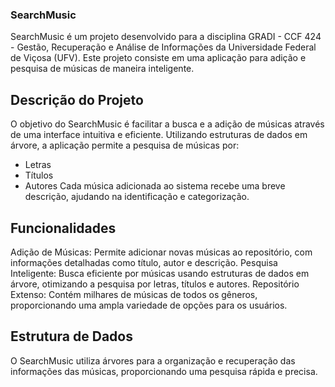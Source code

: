 ### SearchMusic
SearchMusic é um projeto desenvolvido para a disciplina GRADI - CCF 424 - Gestão, Recuperação e Análise de Informações da Universidade Federal de Viçosa (UFV). Este projeto consiste em uma aplicação para adição e pesquisa de músicas de maneira inteligente.

## Descrição do Projeto
O objetivo do SearchMusic é facilitar a busca e a adição de músicas através de uma interface intuitiva e eficiente. Utilizando estruturas de dados em árvore, a aplicação permite a pesquisa de músicas por:

- Letras
- Títulos
- Autores
Cada música adicionada ao sistema recebe uma breve descrição, ajudando na identificação e categorização.

## Funcionalidades
Adição de Músicas: Permite adicionar novas músicas ao repositório, com informações detalhadas como título, autor e descrição.
Pesquisa Inteligente: Busca eficiente por músicas usando estruturas de dados em árvore, otimizando a pesquisa por letras, títulos e autores.
Repositório Extenso: Contém milhares de músicas de todos os gêneros, proporcionando uma ampla variedade de opções para os usuários.

## Estrutura de Dados
O SearchMusic utiliza árvores para a organização e recuperação das informações das músicas, proporcionando uma pesquisa rápida e precisa.
